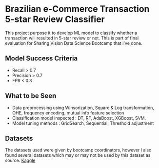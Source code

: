 # Brazilian e-Commerce Transaction 5-star Review Classifier

This project purpose it to develop ML model to classify whether a transaction will resulted in 5-star review or not. This is part of final evaluation for Sharing Vision Data Science Bootcamp that I've done.

## Model Success Criteria
* Recall > 0.7
* Precision > 0.7
* FPR < 0.3

## What to be Seen
* Data preprocessing using Winsorization, Square & Log transformation, OHE, frequency encoding, mutual info feature selection
* Classification model inspected : DT, RF, AdaBoost, XGBoost, SVM.
* Model tuning methods : GridSearch, Sequential, Threshold adjustment

## Datasets
The datasets used were given by bootcamp coordinators, however I also found several datasets which may or may not be used by this dataset as source.
[Kaggle](https://www.kaggle.com/datasets/olistbr/brazilian-ecommerce)

